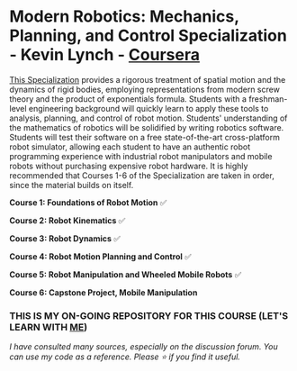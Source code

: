 # Modern Robotics: Mechanics, Planning, and Control Specialization - Kevin Lynch - [Coursera](https://www.coursera.org/specializations/modernrobotics)

[This Specialization](https://www.coursera.org/specializations/modernrobotics) provides a rigorous treatment of spatial motion and the dynamics of rigid bodies, employing representations from modern screw theory and the product of exponentials formula.  Students with a freshman-level engineering background will quickly learn to apply these tools to analysis, planning, and control of robot motion.  Students' understanding of the mathematics of robotics will be solidified by writing robotics software.  Students will test their software on a free state-of-the-art cross-platform robot simulator, allowing each student to have an authentic robot programming experience with industrial robot manipulators and mobile robots without purchasing expensive robot hardware.  It is highly recommended that Courses 1-6 of the Specialization are taken in order, since the material builds on itself.

**Course 1: Foundations of Robot Motion** ✅

**Course 2: Robot Kinematics** ✅

**Course 3: Robot Dynamics** ✅

**Course 4: Robot Motion Planning and Control** ✅

**Course 5: Robot Manipulation and Wheeled Mobile Robots** ✅

**Course 6: Capstone Project, Mobile Manipulation** 

### THIS IS MY ON-GOING REPOSITORY FOR THIS COURSE (LET'S LEARN WITH [ME](https://www.linkedin.com/in/khainx/))

*I have consulted many sources, especially on the discussion forum. You can use my code as a reference. Please ⭐ if you find it useful.*
